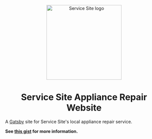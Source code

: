 <p align="center">
  <a href="https://www.servicesite.co.uk">
    <img alt="Service Site logo" src="https://www.servicesite.co.uk/wp-content/uploads/2020/02/service-site-logo-e1584406968414.gif" width="240" />
  </a>
</p>
<h1 align="center">
  Service Site Appliance Repair Website
</h1>

A [Gatsby](https://www.gatsbyjs.org) site for Service Site's local appliance repair service.

**See [this gist](https://gist.github.com/alistairreay/c1c7b158e28eb2d1430282f8ebd4181b) for more information.**